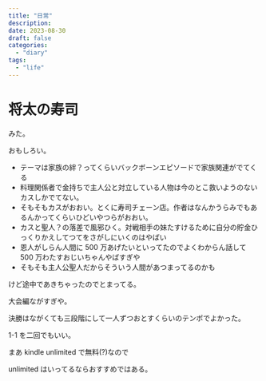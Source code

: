 ```yaml
---
title: "日常"
description:
date: 2023-08-30
draft: false
categories:
  - "diary"
tags:
  - "life"
---
```


# 将太の寿司

みた。

おもしろい。

- テーマは家族の絆？ってくらいバックボーンエピソードで家族関連がでてくる
- 料理関係者で金持ちで主人公と対立している人物は今のとこ救いようのないカスしかでてない。
- そもそもカスがおおい。とくに寿司チェーン店。作者はなんかうらみでもあるんかってくらいひどいやつらがおおい。
- カスと聖人？の落差で風邪ひく。対戦相手の妹たすけるために自分の貯金ひっくりかえしてつてをさがしにいくのはやばい
- 恩人がしらん人間に 500 万あげたいといってたのでよくわからん話して 500 万わたすおじいちゃんやばすぎや
- そもそも主人公聖人だからそういう人間があつまってるのかも

けど途中であきちゃったのでとまってる。

大会編ながすぎや。

決勝はながくても三段階にして一人ずつおとすくらいのテンポでよかった。

1-1 を二回でもいい。

まあ kindle unlimited で無料(?)なので

unlimited はいってるならおすすめではある。

